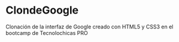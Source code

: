 # ClondeGoogle
Clonación de la interfaz de Google creado con HTML5 y CSS3 en el bootcamp de Tecnolochicas PRO
